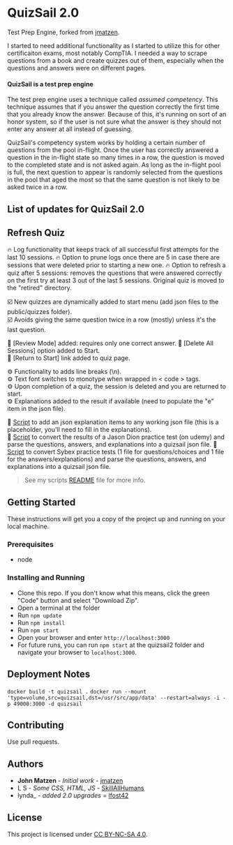 # QuizSail 2.0
Test Prep Engine, forked from [jmatzen](https://github.com/jmatzen/quizsail). 

I started to need additional functionality as I started to utilize this for other certificaiton exams, most notably CompTIA. I needed a way to scrape questions from a book and create quizzes out of them, especially when the questions and answers were on different pages. 

#### QuizSail is a test prep engine
The test prep engine uses a technique called *assumed competency*.  This technique assumes that if you answer the question correctly the first time that you already know the answer. Because of this, it's running on sort of an honor system, so if the user is not sure what the answer is they should not enter any answer at all instead of guessing.

QuizSail's competency system works by holding a certain number of questions from the pool in-flight.  Once the user has correctly answered a question in the in-flight state so many times in a row, the question is moved to the completed state and is not asked again.  As long as the in-flight pool is full, the next question to appear is randomly selected from the questions in the pool that aged the most so that the same question is not likely to be asked twice in a row.

## List of updates for QuizSail 2.0

## Refresh Quiz
🔥 Log functionality that keeps track of all successful first attempts for the last 10 sessions.
🔥 Option to prune logs once there are 5 in case there are sessions that were deleted prior to starting a new one. 
🔥 Option to refresh a quiz after 5 sessions: removes the questions that were answered correctly on the first try at least 3 out of the last 5 sessions. Original quiz is moved to the "retired" directory. 

☑️ New quizzes are dynamically added to start menu (add json files to the public/quizzes folder).  
☑️ Avoids giving the same question twice in a row (mostly) unless it's the last question.  

📂 [Review Mode] added: requires only one correct answer. 
📂 [Delete All Sessions] option added to Start.  
📂 [Return to Start] link added to quiz page.  

⚙️ Functionality to adds line breaks (\n).  
⚙️ Text font switches to monotype when wrapped in < code > tags.  
⚙️ Upon completion of a quiz, the session is deleted and you are returned to start.  
⚙️ Explanations added to the result if available (need to populate the "e" item in the json file).  

📃 [Script](scripts/explanation_adder/) to add an json explanation items to any working json file (this is a placeholder, you'll need to fill in the explanations).  
📃 [Script](scripts/quiz_generators) to convert the results of a Jason Dion practice test (on udemy) and parse the questions, answers, and explanations into a quizsail json file. 
📃 [Script](scripts/quiz_generators) to convert Sybex practice tests (1 file for questions/choices and 1 file for the answers/explanations) and parse the questions, answers, and explanations into a quizsail json file. 
> See my scripts [README](scripts/README.md) file for more info.  

## Getting Started
These instructions will get you a copy of the project up and running on your local machine.

### Prerequisites
* node

### Installing and Running
* Clone this repo. If you don't know what this means, click the green "Code" button and select "Download Zip".
* Open a terminal at the folder
* Run `npm update`
* Run `npm install`
* Run `npm start`
* Open your browser and enter `http://localhost:3000`
* For future runs, you can run `npm start` at the quizsail2 folder and navigate your browser to `localhost:3000`. 

## Deployment Notes
`docker build -t quizsail .`
`docker run --mount 'type=volume,src=quizsail,dst=/usr/src/app/data' --restart=always -i -p 49000:3000 -d quizsail`

## Contributing
Use pull requests.

## Authors
* **John Matzen** - *Initial work* - [jmatzen](https://github.com/jmatzen)
* L S - *Some CSS, HTML, JS* - [SkillAllHumans](https://github.com/SkillAllHumans)
* lynda_ - *added 2.0 upgrades* = [lfost42](https://github.com/lfost42)

## License
This project is licensed under [CC BY-NC-SA 4.0](https://creativecommons.org/licenses/by-nc-sa/4.0/).
